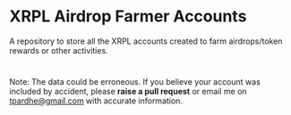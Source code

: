 # XRPL Airdrop Farmer Accounts

A repository to store all the XRPL accounts created to farm airdrops/token rewards or other activities. 

#

Note: The data could be erroneous. If you believe your account was included by accident, please **raise a pull request** or email me on tpardhe@gmail.com with accurate information. 
